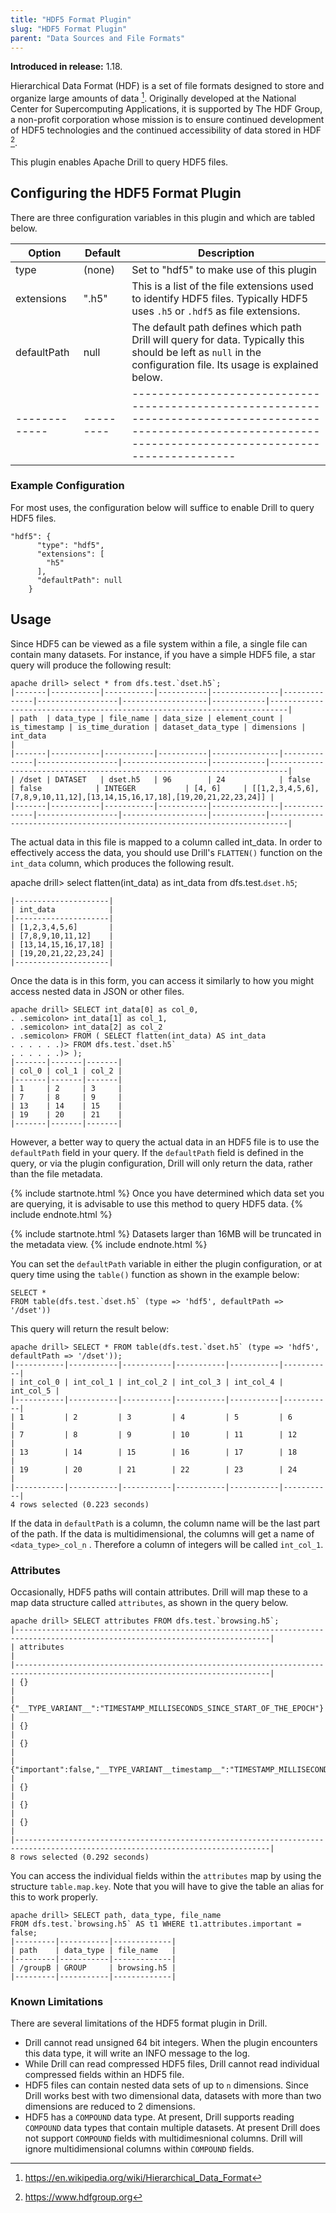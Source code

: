 ```yaml
---
title: "HDF5 Format Plugin"
slug: "HDF5 Format Plugin"
parent: "Data Sources and File Formats"
---
```


**Introduced in release:** 1.18.

Hierarchical Data Format (HDF) is a set of file formats designed to store and organize large amounts of data [^1].  Originally developed at the National Center for Supercomputing Applications, it is supported by The HDF Group, a non-profit corporation whose mission is to ensure continued development of HDF5 technologies and the continued accessibility of data stored in HDF [^2].

This plugin enables Apache Drill to query HDF5 files.

## Configuring the HDF5 Format Plugin

There are three configuration variables in this plugin and which are tabled below.

| Option      | Default | Description                                                                                                                                                     |
|-------------|---------|-----------------------------------------------------------------------------------------------------------------------------------------------------------------|
| type        | (none)  | Set to "hdf5" to make use of this plugin                                                                                                                        |
| extensions  | ".h5"   | This is a list of the file extensions used to identify HDF5 files. Typically HDF5 uses `.h5` or `.hdf5` as file extensions.                                     |
| defaultPath | null    | The default path defines which path Drill will query for data. Typically this should be left as `null` in the configuration file. Its usage is explained below. |
|-------------|---------|-----------------------------------------------------------------------------------------------------------------------------------------------------------------|

### Example Configuration

For most uses, the configuration below will suffice to enable Drill to query HDF5 files.

    "hdf5": {
          "type": "hdf5",
          "extensions": [
            "h5"
          ],
          "defaultPath": null
        }

## Usage

Since HDF5 can be viewed as a file system within a file, a single file can contain many datasets. For instance, if you have a simple HDF5 file, a star query will produce the following result:

    apache drill> select * from dfs.test.`dset.h5`;
    |-------|-----------|-----------|-----------|---------------|--------------|------------------|-------------------|------------|--------------------------------------------------------------------------|
    | path  | data_type | file_name | data_size | element_count | is_timestamp | is_time_duration | dataset_data_type | dimensions | int_data                                                                 |
    |-------|-----------|-----------|-----------|---------------|--------------|------------------|-------------------|------------|--------------------------------------------------------------------------|
    | /dset | DATASET   | dset.h5   | 96        | 24            | false        | false            | INTEGER           | [4, 6]     | [[1,2,3,4,5,6],[7,8,9,10,11,12],[13,14,15,16,17,18],[19,20,21,22,23,24]] |
    |-------|-----------|-----------|-----------|---------------|--------------|------------------|-------------------|------------|--------------------------------------------------------------------------|

The actual data in this file is mapped to a column called int_data. In order to effectively access the data, you should use Drill's `FLATTEN()` function on the `int_data` column, which produces the following result.


apache drill> select flatten(int_data) as int_data from dfs.test.`dset.h5`;

    |---------------------|
    | int_data            |
    |---------------------|
    | [1,2,3,4,5,6]       |
    | [7,8,9,10,11,12]    |
    | [13,14,15,16,17,18] |
    | [19,20,21,22,23,24] |
    |---------------------|

Once the data is in this form, you can access it similarly to how you might access nested data in JSON or other files. 

    apache drill> SELECT int_data[0] as col_0,
    . .semicolon> int_data[1] as col_1,
    . .semicolon> int_data[2] as col_2
    . .semicolon> FROM ( SELECT flatten(int_data) AS int_data
    . . . . . .)> FROM dfs.test.`dset.h5`
    . . . . . .)> );
    |-------|-------|-------|
    | col_0 | col_1 | col_2 |
    |-------|-------|-------|
    | 1     | 2     | 3     |
    | 7     | 8     | 9     |
    | 13    | 14    | 15    |
    | 19    | 20    | 21    |
    |-------|-------|-------|

However, a better way to query the actual data in an HDF5 file is to use the `defaultPath` field in your query. If the `defaultPath` field is defined in the query, or via the plugin configuration, Drill will only return the data, rather than the file metadata.
 
{% include startnote.html %} Once you have determined which data set you are querying, it is advisable to use this method to query HDF5 data. {% include endnote.html %}
 
{% include startnote.html %} Datasets larger than 16MB will be truncated in the metadata view. {% include endnote.html %}
 
You can set the `defaultPath` variable in either the plugin configuration, or at query time using the `table()` function as shown in the example below:
 

    SELECT * 
    FROM table(dfs.test.`dset.h5` (type => 'hdf5', defaultPath => '/dset'))

 This query will return the result below:
 

    apache drill> SELECT * FROM table(dfs.test.`dset.h5` (type => 'hdf5', defaultPath => '/dset'));
    |-----------|-----------|-----------|-----------|-----------|-----------|
    | int_col_0 | int_col_1 | int_col_2 | int_col_3 | int_col_4 | int_col_5 |
    |-----------|-----------|-----------|-----------|-----------|-----------|
    | 1         | 2         | 3         | 4         | 5         | 6         |
    | 7         | 8         | 9         | 10        | 11        | 12        |
    | 13        | 14        | 15        | 16        | 17        | 18        |
    | 19        | 20        | 21        | 22        | 23        | 24        |
    |-----------|-----------|-----------|-----------|-----------|-----------|
    4 rows selected (0.223 seconds)


If the data in `defaultPath` is a column, the column name will be the last part of the path. If the data is multidimensional, the columns will get a name of `<data_type>_col_n`
. Therefore a column of integers will be called `int_col_1`.

### Attributes

Occasionally, HDF5 paths will contain attributes. Drill will map these to a map data structure called `attributes`, as shown in the query below.

    apache drill> SELECT attributes FROM dfs.test.`browsing.h5`;
    |-------------------------------------------------------------------------------------------------------------------------------|
    | attributes                                                                                                                    |
    |-------------------------------------------------------------------------------------------------------------------------------|
    | {}                                                                                                                            |
    | {"__TYPE_VARIANT__":"TIMESTAMP_MILLISECONDS_SINCE_START_OF_THE_EPOCH"}                                                        |
    | {}                                                                                                                            |
    | {}                                                                                                                            |
    | {"important":false,"__TYPE_VARIANT__timestamp__":"TIMESTAMP_MILLISECONDS_SINCE_START_OF_THE_EPOCH","timestamp":1550033296762} |
    | {}                                                                                                                            |
    | {}                                                                                                                            |
    | {}                                                                                                                            |
    |-------------------------------------------------------------------------------------------------------------------------------|
    8 rows selected (0.292 seconds)

You can access the individual fields within the `attributes` map by using the structure `table.map.key`. Note that you will have to give the table an alias for this to work properly.

    apache drill> SELECT path, data_type, file_name
    FROM dfs.test.`browsing.h5` AS t1 WHERE t1.attributes.important = false;
    |---------|-----------|-------------|
    | path    | data_type | file_name   |
    |---------|-----------|-------------|
    | /groupB | GROUP     | browsing.h5 |
    |---------|-----------|-------------|


### Known Limitations

There are several limitations of the HDF5 format plugin in Drill.

* Drill cannot read unsigned 64 bit integers. When the plugin encounters this data type, it will write an INFO message to the log.
* While Drill can read compressed HDF5 files, Drill cannot read individual compressed fields within an HDF5 file.
* HDF5 files can contain nested data sets of up to `n` dimensions. Since Drill works best with two dimensional data, datasets with more than two dimensions are reduced to 2
 dimensions.
 * HDF5 has a `COMPOUND` data type. At present, Drill supports reading `COMPOUND` data types that contain multiple datasets. At present Drill does not support `COMPOUND` fields
  with multidimesnional columns. Drill will ignore multidimensional columns within `COMPOUND` fields.
 
[^1]: https://en.wikipedia.org/wiki/Hierarchical_Data_Format
[^2]: https://www.hdfgroup.org
